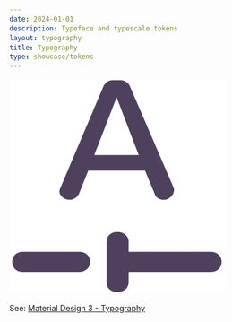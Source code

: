 ```yaml
---
date: 2024-01-01
description: Typeface and typescale tokens
layout: typography
title: Typography
type: showcase/tokens
---
```

![tokens-typography.webp](/assets/tokens-typography_1722025324948_0.webp)

See: [Material Design 3 - Typography](https://m3.material.io/styles/typography/overview)
